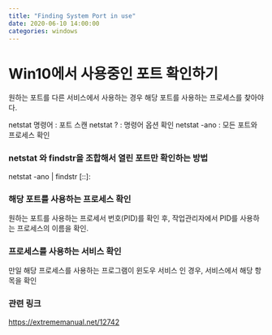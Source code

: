 ```yaml
---
title: "Finding System Port in use"
date: 2020-06-10 14:00:00
categories: windows
---
```


# Win10에서 사용중인 포트 확인하기

원하는 포트를 다른 서비스에서 사용하는 경우 해당 포트를 사용하는 프로세스를 찾아야다. 

netstat 명령어 : 포트 스캔
netstat ? : 명령어 옵션 확인
netstat -ano : 모든 포트와 프로세스 확인

### netstat 와 findstr을 조합해서 열린 포트만 확인하는 방법
netstat -ano | findstr \[::]\:

### 해당 포트를 사용하는 프로세스 확인
원하는 포트를 사용하는 프로세서 번호(PID)를 확인 후, 
작업관리자에서 PID를 사용하는 프로세스의 이름을 확인.

### 프로세스를 사용하는 서비스 확인
만일 해당 프로세스를 사용하는 프로그램이 윈도우 서비스 인 경우, 
서비스에서 해당 항목을 확인

### 관련 링크
https://extrememanual.net/12742

